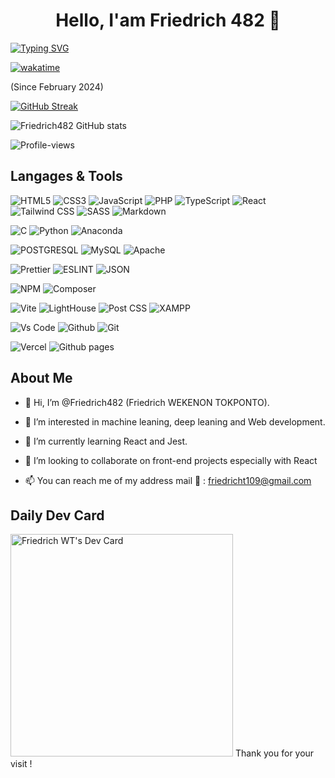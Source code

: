 <h1 align="center">Hello, I'am Friedrich 482 👋</h1>

[![Typing SVG](https://readme-typing-svg.demolab.com/?lines=I'am+a+junior+developer;Welcome+on+my+github+profile)](https://git.io/typing-svg)

[![wakatime](https://wakatime.com/badge/user/018dd2b8-d009-4aba-b324-dc6939b9e42b.svg?style=for-the-badge)](https://wakatime.com/@018dd2b8-d009-4aba-b324-dc6939b9e42b)

(Since February 2024)

[![GitHub Streak](https://streak-stats.demolab.com/?user=Friedrich482&theme=dark)](https://git.io/streak-stats)

![Friedrich482 GitHub stats](https://github-readme-stats.vercel.app/api?username=Friedrich482&show_icons=true&theme=radical)

![Profile-views](https://komarev.com/ghpvc/?username=Friedrich482&color=blue&style=for-the-badge)

## Langages & Tools

![HTML5](https://img.shields.io/badge/HTML5-E34F26?style=for-the-badge&logo=html5&logoColor=white)
![CSS3](https://img.shields.io/badge/CSS3-1572B6?style=for-the-badge&logo=css3&logoColor=white)
![JavaScript](https://img.shields.io/badge/JavaScript-323330?style=for-the-badge&logo=javascript&logoColor=F7DF1E)
![PHP](https://img.shields.io/badge/PHP-777BB4?style=for-the-badge&logo=php&logoColor=white)
![TypeScript](https://img.shields.io/badge/TypeScript-007ACC?style=for-the-badge&logo=typescript&logoColor=white)
![React](https://img.shields.io/badge/React-20232A?style=for-the-badge&logo=react&logoColor=61DAFB)
![Tailwind CSS](https://img.shields.io/badge/Tailwind_CSS-38B2AC?style=for-the-badge&logo=tailwind-css&logoColor=white)
![SASS](https://img.shields.io/badge/Sass-CC6699?style=for-the-badge&logo=sass&logoColor=white)
![Markdown](https://img.shields.io/badge/Markdown-000000?style=for-the-badge&logo=markdown&logoColor=white)

![C](https://img.shields.io/badge/C-00599C?style=for-the-badge&logo=c&logoColor=white)
![Python](https://img.shields.io/badge/Python-FFD43B?style=for-the-badge&logo=python&logoColor=blue)
![Anaconda](https://img.shields.io/badge/conda-342B029.svg?&style=for-the-badge&logo=anaconda&logoColor=white)

![POSTGRESQL](https://img.shields.io/badge/PostgreSQL-316192?style=for-the-badge&logo=postgresql&logoColor=white)
![MySQL](https://img.shields.io/badge/MySQL-005C84?style=for-the-badge&logo=mysql&logoColor=white)
![Apache](https://img.shields.io/badge/Apache-D22128?style=for-the-badge&logo=Apache&logoColor=white)

![Prettier](https://img.shields.io/badge/prettier-1A2C34?style=for-the-badge&logo=prettier&logoColor=F7BA3E)
![ESLINT](https://img.shields.io/badge/eslint-3A33D1?style=for-the-badge&logo=eslint&logoColor=white)
![JSON](https://img.shields.io/badge/json-5E5C5C?style=for-the-badge&logo=json&logoColor=white)

![NPM](https://img.shields.io/badge/npm-CB3837?style=for-the-badge&logo=npm&logoColor=white)
![Composer](https://img.shields.io/badge/Composer-885630?style=for-the-badge&logo=Composer&logoColor=white)

![Vite](https://img.shields.io/badge/Vite-B73BFE?style=for-the-badge&logo=vite&logoColor=FFD62E)
![LightHouse](https://img.shields.io/badge/Lighthouse-F44B21?style=for-the-badge&logo=Lighthouse&logoColor=white)
![Post CSS](https://img.shields.io/badge/postcss-DD3A0A?style=for-the-badge&logo=postcss&logoColor=white)
![XAMPP](https://img.shields.io/badge/Xampp-F37623?style=for-the-badge&logo=xampp&logoColor=white)

![Vs Code](https://img.shields.io/badge/VSCode-0078D4?style=for-the-badge&logo=visual%20studio%20code&logoColor=white)
![Github](https://img.shields.io/badge/GitHub-100000?style=for-the-badge&logo=github&logoColor=white)
![Git](https://img.shields.io/badge/GIT-E44C30?style=for-the-badge&logo=git&logoColor=white)

![Vercel](https://img.shields.io/badge/Vercel-000000?style=for-the-badge&logo=vercel&logoColor=white)
![Github pages](https://img.shields.io/badge/GitHub%20Pages-222222?style=for-the-badge&logo=GitHub%20Pages&logoColor=white)


## About Me

- 👋 Hi, I’m @Friedrich482 (Friedrich WEKENON TOKPONTO).  

- 👀 I’m interested in machine leaning, deep leaning and Web development.

- 🔭 I’m currently learning React and Jest.  

- 🤝 I’m looking to collaborate on front-end projects especially with React
  
- 📫 You can reach me of my address mail 📧 : friedricht109@gmail.com

## Daily Dev Card

<a href="https://app.daily.dev/friedrich"><img src="https://api.daily.dev/devcards/v2/eCYKGSsVlzKQY1G7NxkJc.png?type=default&r=srn" width="356" alt="Friedrich WT's Dev Card"/></a>
Thank you for your visit !
